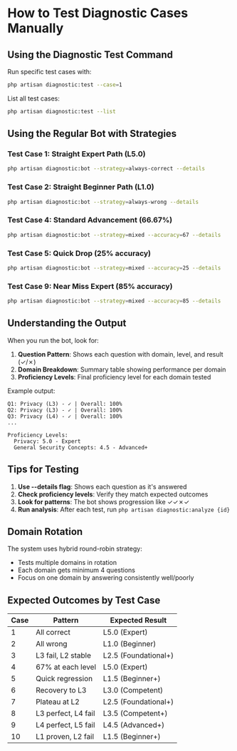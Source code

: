 # How to Test Diagnostic Cases Manually

## Using the Diagnostic Test Command

Run specific test cases with:
```bash
php artisan diagnostic:test --case=1
```

List all test cases:
```bash
php artisan diagnostic:test --list
```

## Using the Regular Bot with Strategies

### Test Case 1: Straight Expert Path (L5.0)
```bash
php artisan diagnostic:bot --strategy=always-correct --details
```

### Test Case 2: Straight Beginner Path (L1.0)
```bash
php artisan diagnostic:bot --strategy=always-wrong --details
```

### Test Case 4: Standard Advancement (66.67%)
```bash
php artisan diagnostic:bot --strategy=mixed --accuracy=67 --details
```

### Test Case 5: Quick Drop (25% accuracy)
```bash
php artisan diagnostic:bot --strategy=mixed --accuracy=25 --details
```

### Test Case 9: Near Miss Expert (85% accuracy)
```bash
php artisan diagnostic:bot --strategy=mixed --accuracy=85 --details
```

## Understanding the Output

When you run the bot, look for:

1. **Question Pattern**: Shows each question with domain, level, and result (✓/✗)
2. **Domain Breakdown**: Summary table showing performance per domain
3. **Proficiency Levels**: Final proficiency level for each domain tested

Example output:
```
Q1: Privacy (L3) - ✓ | Overall: 100%
Q2: Privacy (L3) - ✓ | Overall: 100%
Q3: Privacy (L4) - ✓ | Overall: 100%
...

Proficiency Levels:
  Privacy: 5.0 - Expert
  General Security Concepts: 4.5 - Advanced+
```

## Tips for Testing

1. **Use --details flag**: Shows each question as it's answered
2. **Check proficiency levels**: Verify they match expected outcomes
3. **Look for patterns**: The bot shows progression like ✓✓✗✓
4. **Run analysis**: After each test, run `php artisan diagnostic:analyze {id}`

## Domain Rotation

The system uses hybrid round-robin strategy:
- Tests multiple domains in rotation
- Each domain gets minimum 4 questions
- Focus on one domain by answering consistently well/poorly

## Expected Outcomes by Test Case

| Case | Pattern | Expected Result |
|------|---------|-----------------|
| 1 | All correct | L5.0 (Expert) |
| 2 | All wrong | L1.0 (Beginner) |
| 3 | L3 fail, L2 stable | L2.5 (Foundational+) |
| 4 | 67% at each level | L5.0 (Expert) |
| 5 | Quick regression | L1.5 (Beginner+) |
| 6 | Recovery to L3 | L3.0 (Competent) |
| 7 | Plateau at L2 | L2.5 (Foundational+) |
| 8 | L3 perfect, L4 fail | L3.5 (Competent+) |
| 9 | L4 perfect, L5 fail | L4.5 (Advanced+) |
| 10 | L1 proven, L2 fail | L1.5 (Beginner+) |